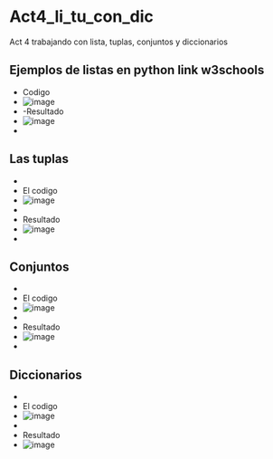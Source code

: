 # Act4_li_tu_con_dic
Act  4 trabajando con lista, tuplas, conjuntos y diccionarios
## Ejemplos de listas en python link w3schools
- Codigo
- ![image](https://github.com/user-attachments/assets/a6381122-7f86-4e6a-b953-5568ae8e0163)
- -Resultado
- ![image](https://github.com/user-attachments/assets/7a98fd44-d9d7-49b0-ac29-8725a26e71f2)
-
## Las tuplas
-
- El codigo
- ![image](https://github.com/user-attachments/assets/af1cd79e-2831-4c74-a3f1-ce7dfe627118)
- 
- Resultado
- ![image](https://github.com/user-attachments/assets/9e8eb20d-1d65-4ece-86b1-7008ae1af675)
- 
## Conjuntos
-
- El codigo
- ![image](https://github.com/user-attachments/assets/53991292-385c-4c63-87a4-5f981f3d9c53)
-
- Resultado
- ![image](https://github.com/user-attachments/assets/6b0aefe8-763f-4fda-b5eb-e16b867a6b6b)
-
## Diccionarios
-
- El codigo
- ![image](https://github.com/user-attachments/assets/ccf0de28-43c4-46d6-80f3-2a51eaaf0445)
-
- Resultado
- ![image](https://github.com/user-attachments/assets/33ae01d9-a579-4860-baba-a6c952b0d82c)


 

 





